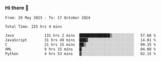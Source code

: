 ### Hi there 👋

<!--START_SECTION:waka-->

```txt
From: 29 May 2023 - To: 17 October 2024

Total Time: 225 hrs 4 mins

Java              131 hrs 2 mins  ██████████████▒░░░░░░░░░░   57.68 %
JavaScript        31 hrs 49 mins  ███▓░░░░░░░░░░░░░░░░░░░░░   14.01 %
C                 21 hrs 15 mins  ██▒░░░░░░░░░░░░░░░░░░░░░░   09.35 %
XML               9 hrs 15 mins   █░░░░░░░░░░░░░░░░░░░░░░░░   04.08 %
Python            4 hrs 53 mins   ▓░░░░░░░░░░░░░░░░░░░░░░░░   02.15 %
```

<!--END_SECTION:waka-->
<!--
**the-beef-calculator/the-beef-calculator** is a ✨ _special_ ✨ repository because its `README.md` (this file) appears on your GitHub profile.

Here are some ideas to get you started:

- 🔭 I’m currently working on ...
- 🌱 I’m currently learning ...
- 👯 I’m looking to collaborate on ...
- 🤔 I’m looking for help with ...
- 💬 Ask me about ...
- 📫 How to reach me: ...
- 😄 Pronouns: ...
- ⚡ Fun fact: ...
-->
